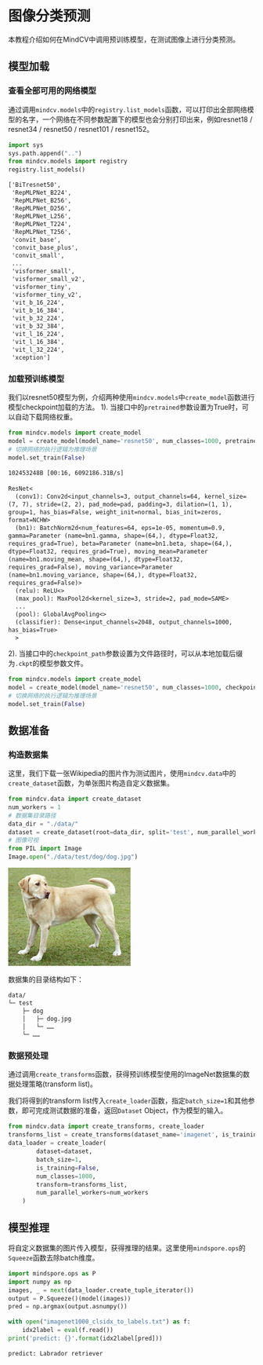 # 图像分类预测

本教程介绍如何在MindCV中调用预训练模型，在测试图像上进行分类预测。

## 模型加载

### 查看全部可用的网络模型
通过调用`mindcv.models`中的`registry.list_models`函数，可以打印出全部网络模型的名字，一个网络在不同参数配置下的模型也会分别打印出来，例如resnet18 / resnet34 / resnet50 / resnet101 / resnet152。


```python
import sys
sys.path.append("..")
from mindcv.models import registry
registry.list_models()
```




    ['BiTresnet50',
     'RepMLPNet_B224',
     'RepMLPNet_B256',
     'RepMLPNet_D256',
     'RepMLPNet_L256',
     'RepMLPNet_T224',
     'RepMLPNet_T256',
     'convit_base',
     'convit_base_plus',
     'convit_small',
     ...
     'visformer_small',
     'visformer_small_v2',
     'visformer_tiny',
     'visformer_tiny_v2',
     'vit_b_16_224',
     'vit_b_16_384',
     'vit_b_32_224',
     'vit_b_32_384',
     'vit_l_16_224',
     'vit_l_16_384',
     'vit_l_32_224',
     'xception']



### 加载预训练模型
我们以resnet50模型为例，介绍两种使用`mindcv.models`中`create_model`函数进行模型checkpoint加载的方法。
1). 当接口中的`pretrained`参数设置为True时，可以自动下载网络权重。


```python
from mindcv.models import create_model
model = create_model(model_name='resnet50', num_classes=1000, pretrained=True)
# 切换网络的执行逻辑为推理场景
model.set_train(False)
```
    102453248B [00:16, 6092186.31B/s]                                                                                      

    ResNet<
      (conv1): Conv2d<input_channels=3, output_channels=64, kernel_size=(7, 7), stride=(2, 2), pad_mode=pad, padding=3, dilation=(1, 1), group=1, has_bias=False, weight_init=normal, bias_init=zeros, format=NCHW>
      (bn1): BatchNorm2d<num_features=64, eps=1e-05, momentum=0.9, gamma=Parameter (name=bn1.gamma, shape=(64,), dtype=Float32, requires_grad=True), beta=Parameter (name=bn1.beta, shape=(64,), dtype=Float32, requires_grad=True), moving_mean=Parameter (name=bn1.moving_mean, shape=(64,), dtype=Float32, requires_grad=False), moving_variance=Parameter (name=bn1.moving_variance, shape=(64,), dtype=Float32, requires_grad=False)>
      (relu): ReLU<>
      (max_pool): MaxPool2d<kernel_size=3, stride=2, pad_mode=SAME>
      ...
      (pool): GlobalAvgPooling<>
      (classifier): Dense<input_channels=2048, output_channels=1000, has_bias=True>
      >



2). 当接口中的`checkpoint_path`参数设置为文件路径时，可以从本地加载后缀为`.ckpt`的模型参数文件。


```python
from mindcv.models import create_model
model = create_model(model_name='resnet50', num_classes=1000, checkpoint_path='./resnet50_224.ckpt')
# 切换网络的执行逻辑为推理场景
model.set_train(False)
```


## 数据准备

### 构造数据集
这里，我们下载一张Wikipedia的图片作为测试图片，使用`mindcv.data`中的`create_dataset`函数，为单张图片构造自定义数据集。


```python
from mindcv.data import create_dataset
num_workers = 1
# 数据集目录路径
data_dir = "./data/"
dataset = create_dataset(root=data_dir, split='test', num_parallel_workers=num_workers)
# 图像可视
from PIL import Image
Image.open("./data/test/dog/dog.jpg")
```




![png](output_8_0.png)



数据集的目录结构如下：

```Text
data/
└─ test
    ├─ dog
    │   ├─ dog.jpg
    │   └─ ……
    └─ ……
```

### 数据预处理
通过调用`create_transforms`函数，获得预训练模型使用的ImageNet数据集的数据处理策略(transform list)。

我们将得到的transform list传入`create_loader`函数，指定`batch_size=1`和其他参数，即可完成测试数据的准备，返回`Dataset` Object，作为模型的输入。


```python
from mindcv.data import create_transforms, create_loader
transforms_list = create_transforms(dataset_name='imagenet', is_training=False)
data_loader = create_loader(
        dataset=dataset,
        batch_size=1,
        is_training=False,
        num_classes=1000,
        transform=transforms_list,
        num_parallel_workers=num_workers
    )
```

## 模型推理
将自定义数据集的图片传入模型，获得推理的结果。这里使用`mindspore.ops`的`Squeeze`函数去除batch维度。


```python
import mindspore.ops as P
import numpy as np
images, _ = next(data_loader.create_tuple_iterator())
output = P.Squeeze()(model(images))
pred = np.argmax(output.asnumpy())
```


```python
with open("imagenet1000_clsidx_to_labels.txt") as f:
    idx2label = eval(f.read())
print('predict: {}'.format(idx2label[pred]))
```

    predict: Labrador retriever
    


```python

```
